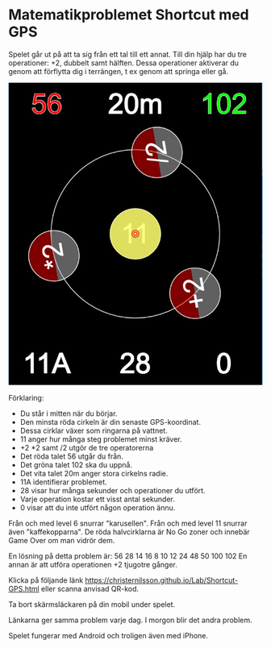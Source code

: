 # Matematikproblemet Shortcut med GPS

Spelet går ut på att ta sig från ett tal till ett annat.
Till din hjälp har du tre operationer: +2, dubbelt samt hälften.
Dessa operationer aktiverar du genom att förflytta dig i terrängen, t ex genom att springa eller gå.

![Shortcut GPS](shortcut-GPS.JPG)

Förklaring:

* Du står i mitten när du börjar.
* Den minsta röda cirkeln är din senaste GPS-koordinat.
* Dessa cirklar växer som ringarna på vattnet.
* 11 anger hur många steg problemet minst kräver.
* +2 *2 samt /2 utgör de tre operatorerna
* Det röda talet 56 utgår du från.
* Det gröna talet 102 ska du uppnå.
* Det vita talet 20m anger stora cirkelns radie.
* 11A identifierar problemet.
* 28 visar hur många sekunder och operationer du utfört.
* Varje operation kostar ett visst antal sekunder.
* 0 visar att du inte utfört någon operation ännu.

Från och med level 6 snurrar "karusellen".
Från och med level 11 snurrar även "kaffekopparna".
De röda halvcirklarna är No Go zoner och innebär Game Over om man vidrör dem.

En lösning på detta problem är:
56 28 14 16 8 10 12 24 48 50 100 102
En annan är att utföra operationen +2 tjugotre gånger.

Klicka på följande länk 
https://christernilsson.github.io/Lab/Shortcut-GPS.html
eller scanna anvisad QR-kod.

Ta bort skärmsläckaren på din mobil under spelet.

Länkarna ger samma problem varje dag.
I morgon blir det andra problem.

Spelet fungerar med Android och troligen även med iPhone.
